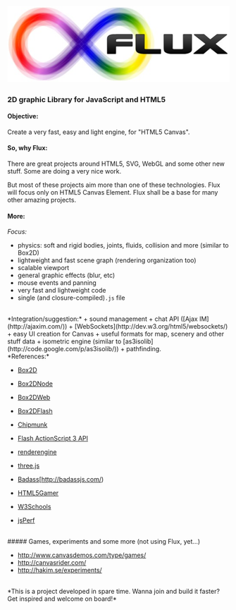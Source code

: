 ![](/visual/flux_logo.jpg)
==========================

### 2D graphic Library for JavaScript and HTML5



#### Objective:
Create a very fast, easy and light engine, for "HTML5 Canvas".
<br />
#### So, why Flux:
There are great projects around HTML5, SVG, WebGL and some other new stuff. Some are doing a very nice work.

But most of these projects aim more than one of these technologies. Flux will focus only on HTML5 Canvas Element. Flux shall be a base for many other amazing projects.
<br />
#### More:

*Focus:*

+ physics: soft and rigid bodies, joints, fluids, collision and more (similar to Box2D)
+ lightweight and fast scene graph (rendering organization too)
+ scalable viewport
+ general graphic effects (blur, etc)
+ mouse events and panning
+ very fast and lightweight code
+ single (and closure-compiled)`.js` file

<br />
*Integration/suggestion:*
+ sound management
+ chat API ([Ajax IM](http://ajaxim.com/))
+ [WebSockets](http://dev.w3.org/html5/websockets/)
+ easy UI creation for Canvas
+ useful formats for map, scenery and other stuff data
+ isometric engine (similar to [as3isolib](http://code.google.com/p/as3isolib/))
+ pathfinding.

<br />
*References:*

+ [Box2D](https://github.com/erincatto/Box2D)
+ [Box2DNode](https://github.com/jadell/box2dnode)
+ [Box2DWeb](https://github.com/hecht-software/box2dweb)
+ [Box2DFlash](http://www.box2dflash.org/)
+ [Chipmunk](https://github.com/slembcke/Chipmunk2D)
+ [Flash ActionScript 3 API](http://help.adobe.com/en_US/FlashPlatform/reference/actionscript/3/)
+ [renderengine](http://code.google.com/p/)
+ [three.js](https://threejs.org/)

+ [Badass](avaScript)[http://badassjs.com/)
+ [HTML5Gamer](http://html5gamer.com/)
+ [W3Schools](http://w3schools.com/)
+ [jsPerf](http://jsperf.com/)

<br/>
##### Games, experiments and some more (not using Flux, yet...)

+ http://www.canvasdemos.com/type/games/
+ http://canvasrider.com/
+ http://hakim.se/experiments/

<br />
*This is a project developed in spare time. Wanna join and build it faster? Get inspired and welcome on board!*
